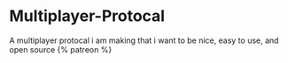 # Multiplayer-Protocal
A multiplayer protocal i am making that i want to be nice, easy to use, and open source
{% patreon %}
